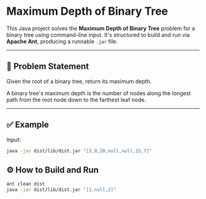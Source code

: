 # Maximum Depth of Binary Tree

This Java project solves the **Maximum Depth of Binary Tree** problem for a binary tree using command-line input. It's structured to build and run via **Apache Ant**, producing a runnable `.jar` file.

---

## 🧩 Problem Statement

Given the root of a binary tree, return its maximum depth.

A binary tree's maximum depth is the number of nodes along the longest path from the root node down to the farthest leaf node.

---

## ✅ Example

Input:

```bash
java -jar dist/lib/dist.jar "[3,9,20,null,null,15,7]"
```

## ⚙️ How to Build and Run

```bash
ant clean dist
java -jar dist/lib/dist.jar "[1,null,2]"